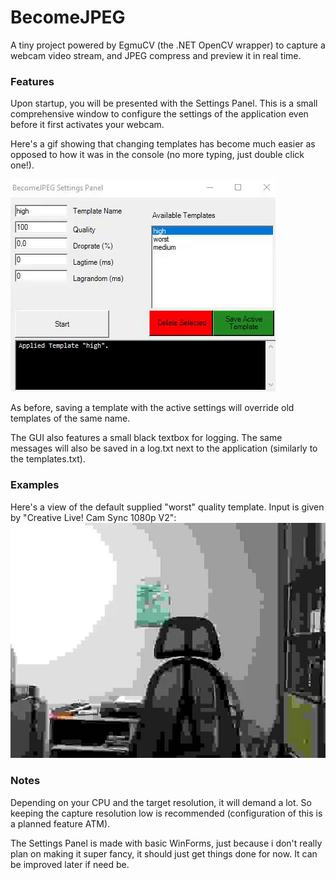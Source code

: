 # BecomeJPEG
A tiny project powered by EgmuCV (the .NET OpenCV wrapper) to capture a webcam video stream, and JPEG compress and preview it in real time.

### Features

Upon startup, you will be presented with the Settings Panel. This is a small comprehensive window to configure the settings of the application even before it first activates your webcam.

Here's a gif showing that changing templates has become much easier as opposed to how it was in the console (no more typing, just double click one!).

![Changing Templates in GUI](images/change_template.gif)

As before, saving a template with the active settings will override old templates of the same name.

The GUI also features a small black textbox for logging. The same messages will also be saved in a log.txt next to the application (similarly to the templates.txt).

### Examples 

Here's a view of the default supplied "worst" quality template. Input is given by "Creative Live! Cam Sync 1080p V2":
![Thats a lot of compression](images/worstTemplateOut.gif)

### Notes

Depending on your CPU and the target resolution, it will demand a lot. So keeping the capture resolution low is recommended (configuration of this is a planned feature ATM).

The Settings Panel is made with basic WinForms, just because i don't really plan on making it super fancy, it should just get things done for now. It can be improved later if need be.